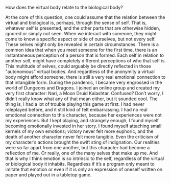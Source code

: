 
How does the virtual body relate to the biological body?

At the core of this question, one could assume that the relation between the virtual and biological is, perhaps, through the sense of self. That is, whatever self is presented, and the other parts that are otherwise hidden, ignored or simply not seen. When we interact with someone, they might come to know a specific aspect or side of ourselves, but not every self. These selves might only be revealed in certain circumstances. There is a common idea that when you meet someone for the first time, there is an instantaneous perception of a person that is formed. Each self in relation to another self, might have completely different perceptions of who that self is. This multitude of selves, could arguably be directly reflected in those "autonomous” virtual bodies. And regardless of the anonymity a virtual body might afford someone, there is still a very real emotional connection to that intangible form. 
During the pandemic, I became very engrossed in the world of Dungeons and Dragons. I joined an online group and created my very first character: Nari, a Moon Druid Kalashtar. Confused? Don’t worry, I didn’t really know what any of that mean either, but it sounded cool. The thing is, I had a lot of trouble playing this game at first. I had never roleplayed before, and it still kind of felt embarrassing. I had no real emotional connection to this character, because her experiences were not my experiences. But I kept playing, and strangely enough, I found myself becoming emotionally invested in her story. I found myself attaching small kernels of my own emotions; victory never felt more euphoric, and the death of another character never felt more tangible. Even the criticism of my character’s actions brought the swift sting of indignation. Our realities were so far apart from one another, but this character had become a reflection of me. Or really, one of the many selves that make up me. And that is why I think emotion is so intrinsic to the self, regardless of the virtual or biological body it inhabits. Regardless if it’s a program only meant to imitate that emotion or even if it is only an expression of oneself written on paper and played out in a tabletop game. 
